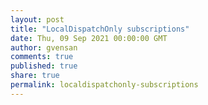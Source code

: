 ```yaml
---
layout: post
title: "LocalDispatchOnly subscriptions"
date: Thu, 09 Sep 2021 00:00:00 GMT
author: gvensan
comments: true
published: true
share: true
permalink: localdispatchonly-subscriptions
---
```

